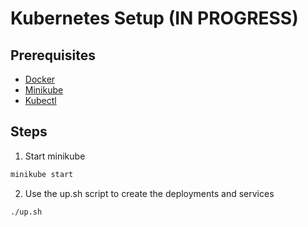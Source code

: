 # Kubernetes Setup (IN PROGRESS)

## Prerequisites
- [Docker](https://docs.docker.com/get-docker/)
- [Minikube](https://minikube.sigs.k8s.io/docs/start/)
- [Kubectl](https://kubernetes.io/docs/tasks/tools/install-kubectl/)

## Steps
1. Start minikube
```bash
minikube start
```

2. Use the up.sh script to create the deployments and services
```bash
./up.sh
```
